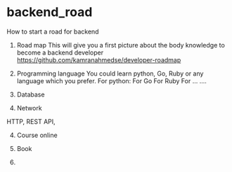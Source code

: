 # backend_road

How to start a road for backend

1. Road map
This will give you a first picture about the body knowledge to become a backend developer
https://github.com/kamranahmedse/developer-roadmap

2. Programming language
You could learn python, Go, Ruby or any language which you prefer.
For python: 
For Go
For Ruby
For ...
....


3. Database

4. Network

HTTP, REST API, 


4. Course online

5. Book

6. 



